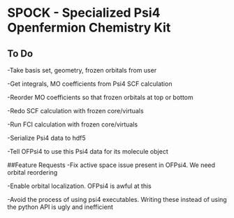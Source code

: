# SPOCK - Specialized Psi4 Openfermion Chemistry Kit
## To Do
-Take basis set, geometry, frozen orbitals from user

-Get integrals, MO coefficients from Psi4 SCF calculation

-Reorder MO coefficients so that frozen orbitals at top or bottom

-Redo SCF calculation with frozen core/virtuals

-Run FCI calculation with frozen core/virtuals

-Serialize Psi4 data to hdf5

-Tell OFPsi4 to use this Psi4 data for its molecule object

##Feature Requests
-Fix active space issue present in OFPsi4.  We need orbital reordering

-Enable orbital localization.  OFPsi4 is awful at this

-Avoid the process of using psi4 executables.  Writing these instead of using the python API is ugly and inefficient

